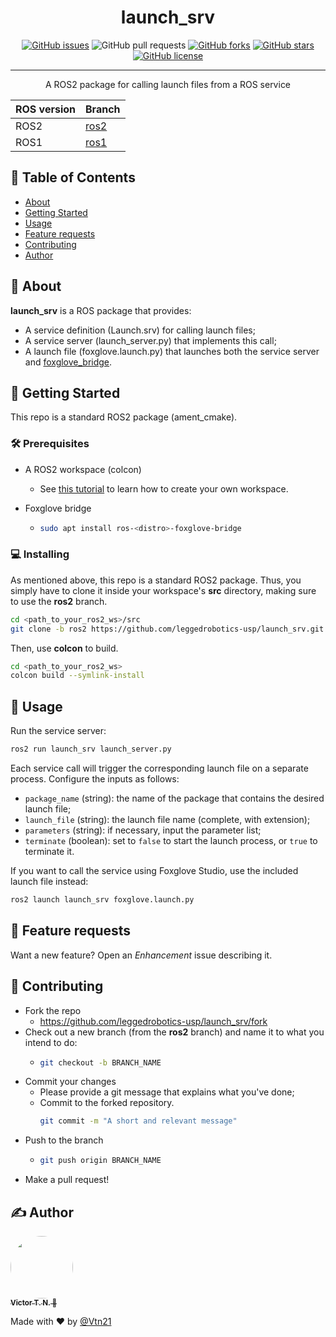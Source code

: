 <!-- <p align="center">
  <a href="" rel="noopener">
 <img width=200px height=200px src="https://i.imgur.com/6wj0hh6.jpg" alt="Project logo"></a>
</p> -->

<h1 align="center">launch_srv</h1>

<div align="center">

  [![GitHub issues](https://img.shields.io/github/issues/leggedrobotics-usp/launch_srv)](https://github.com/leggedrobotics-usp/launch_srv/issues)
  ![GitHub pull requests](https://img.shields.io/github/issues-pr/leggedrobotics-usp/launch_srv)
  [![GitHub forks](https://img.shields.io/github/forks/leggedrobotics-usp/launch_srv)](https://github.com/leggedrobotics-usp/launch_srv/network)
  [![GitHub stars](https://img.shields.io/github/stars/leggedrobotics-usp/launch_srv)](https://github.com/leggedrobotics-usp/launch_srv/stargazers)
  [![GitHub license](https://img.shields.io/github/license/leggedrobotics-usp/launch_srv)](https://github.com/leggedrobotics-usp/launch_srv/blob/main/LICENSE)

</div>

---

<p align="center"> A ROS2 package for calling launch files from a ROS service
    <br>
</p>

ROS version | Branch
-- | --
ROS2 | [ros2](https://github.com/leggedrobotics-usp/launch_srv/tree/ros2)
ROS1 | [ros1](https://github.com/leggedrobotics-usp/launch_srv/tree/ros1)

## 📝 Table of Contents
- [About](#about)
- [Getting Started](#getting_started)
- [Usage](#usage)
- [Feature requests](#feature_requests)
- [Contributing](#contributing)
- [Author](#author)

## 🧐 About <a name = "about"></a>

**launch_srv** is a ROS package that provides:

- A service definition (Launch.srv) for calling launch files;
- A service server (launch_server.py) that implements this call;
- A launch file (foxglove.launch.py) that launches both the service server and [foxglove_bridge](https://github.com/foxglove/ros-foxglove-bridge).

## 🏁 Getting Started <a name = "getting_started"></a>
This repo is a standard ROS2 package (ament_cmake).

### 🛠 Prerequisites

- A ROS2 workspace (colcon)
    - See [this tutorial](https://docs.ros.org/en/rolling/Tutorials/Beginner-Client-Libraries/Creating-A-Workspace/Creating-A-Workspace.html) to learn how to create your own workspace.

- Foxglove bridge
    - ```bash
      sudo apt install ros-<distro>-foxglove-bridge
      ```

### 💻 Installing

As mentioned above, this repo is a standard ROS2 package. Thus, you simply have to clone it inside your workspace's **src** directory, making sure to use the **ros2** branch.

```bash
cd <path_to_your_ros2_ws>/src
git clone -b ros2 https://github.com/leggedrobotics-usp/launch_srv.git
```

Then, use **colcon** to build.

```bash
cd <path_to_your_ros2_ws>
colcon build --symlink-install
```

## 🎈 Usage <a name="usage"></a>

Run the service server:

```bash
ros2 run launch_srv launch_server.py
```

Each service call will trigger the corresponding launch file on a separate process. Configure the inputs as follows:

- ```package_name``` (string): the name of the package that contains the desired launch file;
- ```launch_file``` (string): the launch file name (complete, with extension);
- ```parameters``` (string): if necessary, input the parameter list;
- ```terminate``` (boolean): set to ```false``` to start the launch process, or ```true``` to terminate it.

If you want to call the service using Foxglove Studio, use the included launch file instead:

```bash
ros2 launch launch_srv foxglove.launch.py
```

## 🔋 Feature requests <a name="feature_requests"></a>

Want a new feature? Open an *Enhancement* issue describing it.

## 🤝 Contributing <a name="contributing"></a>

- Fork the repo
  - <https://github.com/leggedrobotics-usp/launch_srv/fork>
- Check out a new branch (from the **ros2** branch) and name it to what you intend to do:
  - ````bash
    git checkout -b BRANCH_NAME
    ````
- Commit your changes
  - Please provide a git message that explains what you've done;
  - Commit to the forked repository.
    ````bash
    git commit -m "A short and relevant message"
    ````
- Push to the branch
  - ````bash
    git push origin BRANCH_NAME
    ````
- Make a pull request!

## ✍️ Author <a name = "author"></a>

<a href="https://github.com/Vtn21">
 <img style="border-radius: 50%;" src="https://avatars.githubusercontent.com/u/13922299?s=460&u=2e2554bb02cc92028e5cba651b04459afd3c84fd&v=4" width="100px;" alt=""/>
 <br />
 <sub><b>Victor T. N. 🤖</b></sub></a>

Made with ❤️ by [@Vtn21](https://github.com/Vtn21)

<!-- [![Gmail Badge](https://img.shields.io/badge/-victor.noppeney@usp.br-c14438?style=flat-square&logo=Gmail&logoColor=white&link=mailto:victor.noppeney@usp.br)](mailto:victor.noppeney@usp.br) -->

<!-- -  - Idea & Initial work -->

<!-- See also the list of [contributors](https://github.com/kylelobo/The-Documentation-Compendium/contributors) who participated in this project. -->